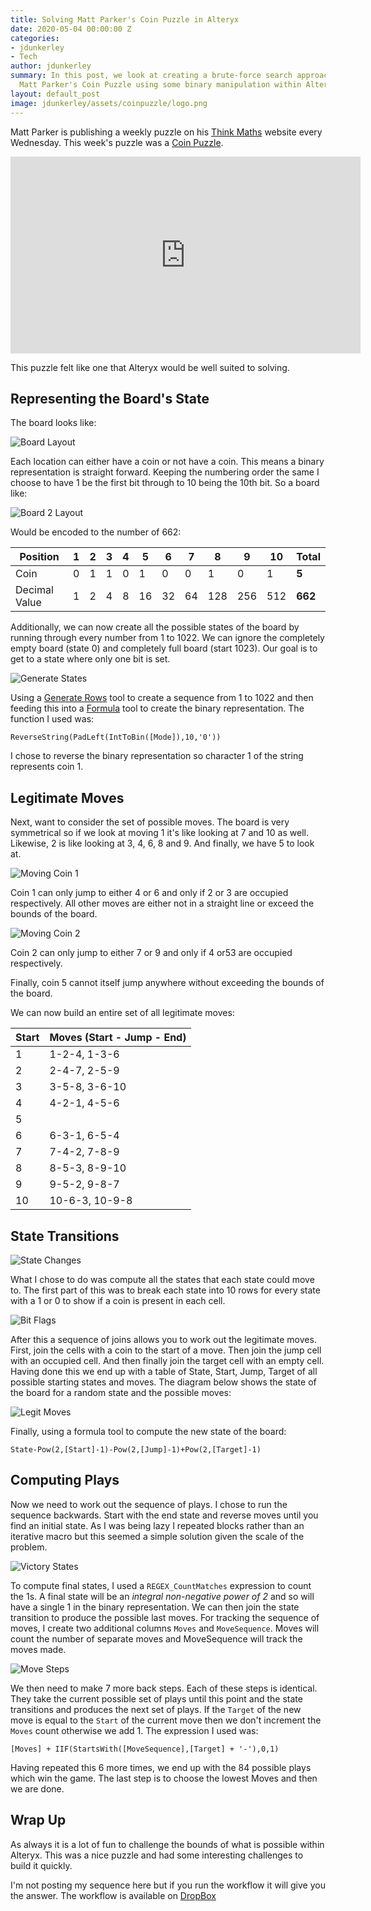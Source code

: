 ```yaml
---
title: Solving Matt Parker's Coin Puzzle in Alteryx
date: 2020-05-04 00:00:00 Z
categories:
- jdunkerley
- Tech
author: jdunkerley
summary: In this post, we look at creating a brute-force search approach to solve
  Matt Parker's Coin Puzzle using some binary manipulation within Alteryx
layout: default_post
image: jdunkerley/assets/coinpuzzle/logo.png
---
```


Matt Parker is publishing a weekly puzzle on his [Think Maths](https://www.think-maths.co.uk/) website every Wednesday. This week's puzzle was a [Coin Puzzle](https://www.think-maths.co.uk/coin-puzzle).

<iframe width="560" height="315" src="https://www.youtube.com/embed/TEkJMFTyZwM" frameborder="0" allow="accelerometer; autoplay; encrypted-media; gyroscope; picture-in-picture" allowfullscreen></iframe>

This puzzle felt like one that Alteryx would be well suited to solving.

## Representing the Board's State

The board looks like:

<img src="{{ site.baseurl }}/jdunkerley/assets/coinpuzzle/board.svg" alt="Board Layout" />

Each location can either have a coin or not have a coin. This means a binary representation is straight forward. Keeping the numbering order the same I choose to have 1 be the first bit through to 10 being the 10th bit. So a board like:

<img src="{{ site.baseurl }}/jdunkerley/assets/coinpuzzle/board2.svg" alt="Board 2 Layout" />

Would be encoded to the number of 662:

|Position|1|2|3|4|5|6|7|8|9|10|Total|
|---|---|---|---|---|---|---|---|---|---|---|---|
|Coin|0|1|1|0|1|0|0|1|0|1|**5**|
|Decimal Value|1|2|4|8|16|32|64|128|256|512|**662**|

Additionally, we can now create all the possible states of the board by running through every number from 1 to 1022. We can ignore the completely empty board (state 0) and completely full board (start 1023). Our goal is to get to a state where only one bit is set.

<img src="{{ site.baseurl }}/jdunkerley/assets/coinpuzzle/generate-states.png" alt="Generate States" />

Using a [Generate Rows](https://help.alteryx.com/current/designer/generate-rows-tool) tool to create a sequence from 1 to 1022 and then feeding this into a [Formula](https://help.alteryx.com/current/designer/formula-tool) tool to create the binary representation. The function I used was:

```
ReverseString(PadLeft(IntToBin([Mode]),10,'0'))
```

I chose to reverse the binary representation so character 1 of the string represents coin 1.

## Legitimate Moves

Next, want to consider the set of possible moves. The board is very symmetrical so if we look at moving 1 it's like looking at 7 and 10 as well. Likewise, 2 is like looking at 3, 4, 6, 8 and 9. And finally, we have 5 to look at.

<img src="{{ site.baseurl }}/jdunkerley/assets/coinpuzzle/board-moves1.svg" alt="Moving Coin 1" />

Coin 1 can only jump to either 4 or 6 and only if 2 or 3 are occupied respectively. All other moves are either not in a straight line or exceed the bounds of the board.

<img src="{{ site.baseurl }}/jdunkerley/assets/coinpuzzle/board-moves2.svg" alt="Moving Coin 2" />

Coin 2 can only jump to either 7 or 9 and only if 4 or53 are occupied respectively.

Finally, coin 5 cannot itself jump anywhere without exceeding the bounds of the board.

We can now build an entire set of all legitimate moves:

|Start|Moves (Start - Jump - End)|
|---|---|
|1|1-2-4, 1-3-6|
|2|2-4-7, 2-5-9|
|3|3-5-8, 3-6-10|
|4|4-2-1, 4-5-6|
|5||
|6|6-3-1, 6-5-4|
|7|7-4-2, 7-8-9|
|8|8-5-3, 8-9-10|
|9|9-5-2, 9-8-7|
|10|10-6-3, 10-9-8|

## State Transitions

<img src="{{ site.baseurl }}/jdunkerley/assets/coinpuzzle/state-changes.png" alt="State Changes" />

What I chose to do was compute all the states that each state could move to. The first part of this was to break each state into 10 rows for every state with a 1 or 0 to show if a coin is present in each cell.

<img src="{{ site.baseurl }}/jdunkerley/assets/coinpuzzle/bit-flags.png" alt="Bit Flags" />

After this a sequence of joins allows you to work out the legitimate moves. First, join the cells with a coin to the start of a move. Then join the jump cell with an occupied cell. And then finally join the target cell with an empty cell. Having done this we end up with a table of State, Start, Jump, Target of all possible starting states and moves. The diagram below shows the state of the board for a random state and the possible moves:

<img src="{{ site.baseurl }}/jdunkerley/assets/coinpuzzle/board-legitmoves.svg" alt="Legit Moves" />

Finally, using a formula tool to compute the new state of the board:

```
State-Pow(2,[Start]-1)-Pow(2,[Jump]-1)+Pow(2,[Target]-1)
```

## Computing Plays

Now we need to work out the sequence of plays. I chose to run the sequence backwards. Start with the end state and reverse moves until you find an initial state. As I was being lazy I repeated blocks rather than an iterative macro but this seemed a simple solution given the scale of the problem.

<img src="{{ site.baseurl }}/jdunkerley/assets/coinpuzzle/victory-states.png" alt="Victory States" />

To compute final states, I used a `REGEX_CountMatches` expression to count the 1s. A final state will be an *integral non-negative power of 2* and so will have a single 1 in the binary representation. We can then join the state transition to produce the possible last moves. For tracking the sequence of moves, I create two additional columns `Moves` and `MoveSequence`. Moves will count the number of separate moves and MoveSequence will track the moves made.

<img src="{{ site.baseurl }}/jdunkerley/assets/coinpuzzle/moves-steps.png" alt="Move Steps" />

We then need to make 7 more back steps. Each of these steps is identical. They take the current possible set of plays until this point and the state transitions and produces the next set of plays. If the `Target` of the new move is equal to the `Start` of the current move then we don't increment the `Moves` count otherwise we add 1. The expression I used was:

```
[Moves] + IIF(StartsWith([MoveSequence],[Target] + '-'),0,1)
```

Having repeated this 6 more times, we end up with the 84 possible plays which win the game. The last step is to choose the lowest Moves and then we are done.

## Wrap Up

As always it is a lot of fun to challenge the bounds of what is possible within Alteryx. This was a nice puzzle and had some interesting challenges to build it quickly.

I'm not posting my sequence here but if you run the workflow it will give you the answer. The workflow is available on [DropBox](https://www.dropbox.com/s/9wu1w5obe41o8a6/MPMP%205.yxmd?dl=0)

